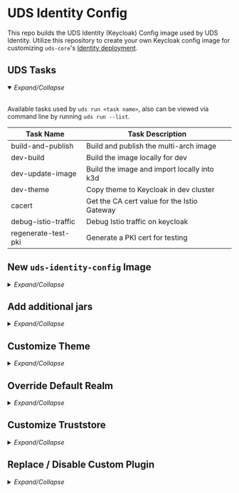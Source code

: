 # UDS Identity Config

This repo builds the UDS Identity (Keycloak) Config image used by UDS Identity. Utilize this repository to create your own Keycloak config image for customizing `uds-core`'s [Identity deployment](https://github.com/defenseunicorns/uds-core/blob/main/src/keycloak/chart/values.yaml#L10).

## UDS Tasks
<details open>
   <summary><i>Expand/Collapse</i></summary><br>

   Available tasks used by `uds run <task name>`, also can be viewed via command line by running `uds run --list`.

   | Task Name | Task Description |
   |---------------------|---------------------------------------------|
   | build-and-publish   | Build and publish the multi-arch image      |
   | dev-build           | Build the image locally for dev             |
   | dev-update-image    | Build the image and import locally into k3d |
   | dev-theme           | Copy theme to Keycloak in dev cluster       |
   | cacert              | Get the CA cert value for the Istio Gateway |
   | debug-istio-traffic | Debug Istio traffic on keycloak             |
   | regenerate-test-pki | Generate a PKI cert for testing             |
</details>

## New `uds-identity-config` Image

<details>
   <summary><i>Expand/Collapse</i></summary><br>

   Make changes, [additional jars](README.md#add-additional-jars), [customizing the theme](README.md#customize-theme), [changing the realm values](README.md#override-default-realm), [customizing the truststore](README.md#customize-truststore), or [disabling the custom plugin](README.md#replace--disable-custom-plugin).

   1. Once changes have been made, create the image:
      - Use the [dev-build](./tasks.yaml#L17) task to build a local image, which by default creates `uds-core-config:keycloak` image. Either update that task for your image name or re-tag that image after. 
         ```bash
            docker tag uds-core-config:keycloak ttl.sh/uds-core-config:keycloak
         ```

   2. If accessing Keycloak UI's (admin portal, user info portal, etc.) is required, it's simplest to push the image to a public registry (this is because ISTIO and Zarf init will be necessary but the zarf image registry lifecycle can be complicated if not pulling an image from a registry). We have used [ttl.sh](https://github.com/replicatedhq/ttl.sh) for our testing.
      ```bash
         docker push ttl.sh/uds-core-config:keycloak
      ```

   3. The newly created image will need to be referenced in a few places in the `uds-core` repo;
      - [zarf.yaml](https://github.com/defenseunicorns/uds-core/blob/main/src/keycloak/zarf.yaml#L24)
      - Either Flavor values yaml
        - [upstream flavor values](https://github.com/defenseunicorns/uds-core/blob/main/src/keycloak/values/upstream-values.yaml) (default flavor)
        - [registry1 flavor values](https://github.com/defenseunicorns/uds-core/blob/main/src/keycloak/values/registry1-values.yaml)
         
         The default values.yaml are specified [here](https://github.com/defenseunicorns/uds-core/blob/main/src/keycloak/chart/values.yaml#L10), but will be overridden by the flavor values.

   4. Deploy uds-core: 
      - If being able to access the different Keycloak UI's is required, utilize the `uds-core` task `identity-setup`, this will install ISTIO, PEPR, Keycloak, and Authservice.
      - Otherwise, if Keycloak UI access isn't required, the quickest solution is to use the `uds-core` task `test-single-package`. This task can utilize local images and doesn't require the images be pushed up to a public registry.
         ```bash
         UDS_PKG=keycloak uds run test-single-package
         ```

   5. [Accessing Keycloak and other documentation interacting with Keycloak](https://github.com/defenseunicorns/uds-core/blob/main/README.md#testing-uds-core-keycloak-and-authservice)

</details>

## Add additional jars

<details>
   <summary><i>Expand/Collapse</i></summary><br>

   Adding additional jars to Keycloak's deployment is as simple as adding that jar to the [src/extra-jars directory](./src/extra-jars/).

   Adding new jars will require building a new identity-config image for [uds-core](https://github.com/defenseunicorns/uds-core).

   See the [New uds-identity-config Image section](./README.md#new-uds-identity-config-image) for building, publishing, and using the new image with `uds-core`.

   Once `uds-core` has sucessfully deployed with your new image, viewing the Keycloak pod can provide insight into a successful deployment or not. Also describing the Keycloak pod, should display your new image being pulled instead of the default image defined [here](https://github.com/defenseunicorns/uds-core/blob/main/src/keycloak/chart/values.yaml#L10) in the events section.

</details>

## Customize Theme
<details>
   <summary><i>Expand/Collapse</i></summary><br>

   #### Official Theming Docs

   - [Official Keycloak Theme Docs](https://www.keycloak.org/docs/latest/server_development/#_themes)
   - [Official Keycloak Theme Github](https://github.com/keycloak/keycloak/tree/b066c59a83c99d757d501d8f5e6061372706d24d/themes/src/main/resources/theme)

   Changes can be made to the [src/theme](./src/theme) directory. At this time only Account and Login themes are included, but could be changed to include email, admin, and welcome themes as well.

   #### Testing Changes
   To test the `identity-config` theme changes, a local running Keycloak instance is required.

   Don't have a local Keycloak instance? The simplest testing path is utilizing [uds-core](https://github.com/defenseunicorns/uds-core), specifically the `identity-setup` task. This will create a k3d cluster with Istio, Pepr, Keycloak, and Authservice.

   Once that cluster is up and healthy and after making theme changes:

   1. Execute this command: 
      ```bash
         uds run dev-theme
      ```
   2. View the changes in the browser
</details>

## Override Default Realm
<details>
   <summary><i>Expand/Collapse</i></summary><br>

   The `UDS Identity` realm is defined in the realm.json found in [src/realm.json](./src/realm.json). This can be modified and will require a new `uds-identity-config` image for `uds-core`. 

   > [!CAUTION]
   > Be aware that changing values in the realm may also need be to updated throughout the configuration of Keycloak and Authservice in `uds-core`. For example, changing the realm name will break a few different things within Keycloak unless those values are changed in `uds-core` as well.

   See the [New uds-identity-config Image section](./README.md#new-uds-identity-config-image) for building, publishing, and using the new image with `uds-core`.

</details>

## Customize Truststore
<details>
   <summary><i>Expand/Collapse</i></summary><br>

   The default truststore is configured in a [script](./src/truststore/ca-to-jks.sh) and excuted in the [Dockerfile](./src/Dockerfile). There is a few different ways the script could be customized. 

   - [Change where the DoD CA zip file is pulled from.](./src/Dockerfile#L31), defualting to DOD certs but could be updated for local or another source.
   - [Change the Regex Exclusion Filter](./src/Dockerfile#30), used by the ca-to-jks script to exclude certain certs from being added to the final truststore.
   - [Change the truststore password](./src/truststore/ca-to-jks.sh#L29)

   #### BYOP - Bring your own PKI
   Utilizing the [`regenerate-test-pki` task](./tasks.yaml), you can create a test PKI to use for the truststore. This is also how you can bring your own PKI. 

   To use the `regenerate-test-pki` task, you will need a csr.conf file wherever you're running the task from. An example conf file could look like this:

   ```
   [req]
   default_bits       = 2048
   default_keyfile    = key.pem
   distinguished_name = req_distinguished_name
   req_extensions     = req_ext
   x509_extensions    = v3_ext

   [req_distinguished_name]
   countryName                 = Country Name (2 letter code)
   countryName_default         = US
   stateOrProvinceName         = State or Province Name (full name)
   stateOrProvinceName_default = Colorado
   localityName                = Locality Name (eg, city)
   localityName_default        = Colorado Springs
   organizationName            = Organization Name (eg, company)
   organizationName_default    = Defense Unicorns
   commonName                  = Common Name (e.g. server FQDN or YOUR name)
   commonName_default          = uds.dev

   [req_ext]
   subjectAltName = @alt_names

   [v3_ext]
   subjectAltName = @alt_names

   [alt_names]
   DNS.0 = *.uds.dev
   ```

   Once the new test.cer file has been created we bundle it up in a zip folder and update the [Dockerfile](./src/Dockerfile) to point to the local zip folder instead of pulling that zip from the DOD PKI source.

   ```
   ARG CA_ZIP_URL=authorized_certs.zip
   ```

   >[!TIP]
   > If you're getting errors from the ca-to-jks.sh script, verify your zip folder is in the correct directory.

   Now you can follow steps 1-3 in [New uds-identity-config Image section](./README.md#new-uds-identity-config-image) for building, publishing, and using the identity-config image with `uds-core`. However we need to wait to deploy `uds-core` till we update the ISTIO cacerts with the newly published identity-config image.
   
   In `uds-core` there are additional steps for getting this new truststore to work because ISTIO will need to be updated:
      1. In `uds-core` create cacert from the new identity-config image
         ```bash
            uds run -f src/keycloak/tasks.yaml cacert --set IMAGE_NAME=<identity config image> --set VERSION=<identity config image version>
         ```
      2. Copy the created cacert.b64 contents and overwrite the cacert field in these two files:
            - [config-tenant.yaml](https://github.com/defenseunicorns/uds-core/blob/main/src/istio/values/config-tenant.yaml#L12)
            - [config-admin.yaml](https://github.com/defenseunicorns/uds-core/blob/main/src/istio/values/config-admin.yaml#L13)
      3. Now you can go back and complete the 4th step in the [New uds-identity-config Image section](./README.md#new-uds-identity-config-image) for deploying `uds-core` with the identity-config image.

   #### Verify New Cert

   ```bash
   openssl s_client -connect sso.uds.dev:443
   ```
   Using this command will output client ssl cert information which you can use to verify the use of the new cert.
</details>

## Replace / Disable Custom Plugin
<details>
   <summary><i>Expand/Collapse</i></summary><br>

   > [!IMPORTANT]
   > This isn't recommended, however can be achieved if necessary

   The plugin provides the auth flows that keycloak uses for x509 (CAC) authentication as well as some of the surrounding registration flows.

   If desired the Plugin can be removed from the identity-config image by commenting out these lines in the [Dockerfile](./src/Dockerfile):

   ```
   COPY plugin/pom.xml .
   COPY plugin/src ./src

   RUN mvn clean package
   ```

   In addition, modify the realm for keycloak, otherwise the realm will require plugin capabilities for registering and authenticating users. In the current [realm.json](./src/realm.json) there is a few sections specifically using the plugin capabilities. Here is the following changes necessary:
   - Remove all of the `UDS ...` authenticationFlows:
      - `UDS Authentication`
      - `UDS Authentication Browser - Conditional OTP`
      - `UDS Registration`
      - `UDS Reset Credentials`
      - `UDS registration form`

   - Make changes to authenticationExecutions from the `browser` authenticationFlow:
      - Remove `auth-cookie`
      - Remove `auth-spnego`
      - Remove `identity-provider-redirector`
      - Update the remaining authenticationFlow
         - `"requirement": "REQUIRED"`
         - `"flowAlias": "Authentication"`

   - Remove `registration-profile-action` authenticationExecution from the `registration form` authenticationFlow

   - Update the realm flows:
      - `"browserFlow": "browser"`
      - `"registrationFlow": "registration"`
      - `"resetCredentialsFlow": "reset credentials"`

   > [!TIP]
   > Making these changes iteratively and importing into Keycloak to create a new realm can help to alleviate typo's and mis-configurations. This is also the quickest solution for testing without having to create,build,deploy with new images each time.

   Once satisfied with changes and tested that they work, see the [New uds-identity-config Image section](./README.md#new-uds-identity-config-image) for building, publishing, and using the new image with `uds-core`.
</details>
